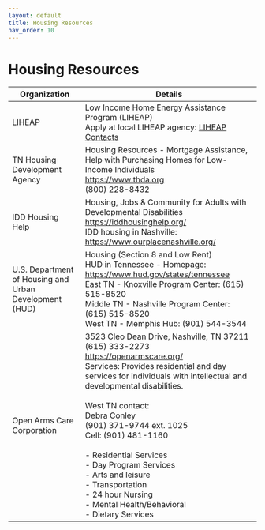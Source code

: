 ```yaml
---
layout: default
title: Housing Resources
nav_order: 10
---
```

# Housing Resources

| Organization | Details |
|---|---|
| LIHEAP | Low Income Home Energy Assistance Program (LIHEAP)<br>Apply at local LIHEAP agency: [LIHEAP Contacts](https://s3.amazonaws.com/thda.org/Documents/Business-Partners/GrantAdministrators/LIHEAP/LIHEAP-Contacts-liheap-agencies-01292016-Update.pdf) |
| TN Housing Development Agency | Housing Resources - Mortgage Assistance, Help with Purchasing Homes for Low-Income Individuals<br>https://www.thda.org<br>(800) 228-8432 |
| IDD Housing Help | Housing, Jobs & Community for Adults with Developmental Disabilities<br>https://iddhousinghelp.org/<br>IDD housing in Nashville: https://www.ourplacenashville.org/ |
| U.S. Department of Housing and Urban Development (HUD) | Housing (Section 8 and Low Rent)<br>HUD in Tennessee - Homepage: https://www.hud.gov/states/tennessee<br>East TN - Knoxville Program Center: (615) 515-8520<br>Middle TN - Nashville Program Center: (615) 515-8520<br>West TN - Memphis Hub: (901) 544-3544 |
| Open Arms Care Corporation | 3523 Cleo Dean Drive, Nashville, TN 37211<br>(615) 333-2273<br>https://openarmscare.org/<br>Services: Provides residential and day services for individuals with intellectual and developmental disabilities.<br><br>West TN contact:<br>Debra Conley<br>(901) 371-9744 ext. 1025<br>Cell: (901) 481-1160<br><br>- Residential Services<br>- Day Program Services<br>- Arts and leisure<br>- Transportation<br>- 24 hour Nursing<br>- Mental Health/Behavioral<br>- Dietary Services |